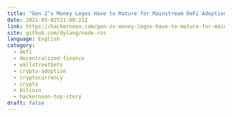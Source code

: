 ```yaml
---
title: "Gen Z’s Money Legos Have to Mature for Mainstream DeFi Adoption"
date: 2021-05-02T21:08:21Z
link: https://hackernoon.com/gen-zs-money-legos-have-to-mature-for-mainstream-defi-adoption-74j34xk?source=rss&utm_medium=RSS&utm_source=news.12bit.vn
site: github.com/dylang/node-rss
language: English
category:
  - defi
  - decentralized-finance
  - wallstreetbets
  - crypto-adoption
  - cryptocurrency
  - crypto
  - bitcoin
  - hackernoon-top-story
draft: false
---
```

